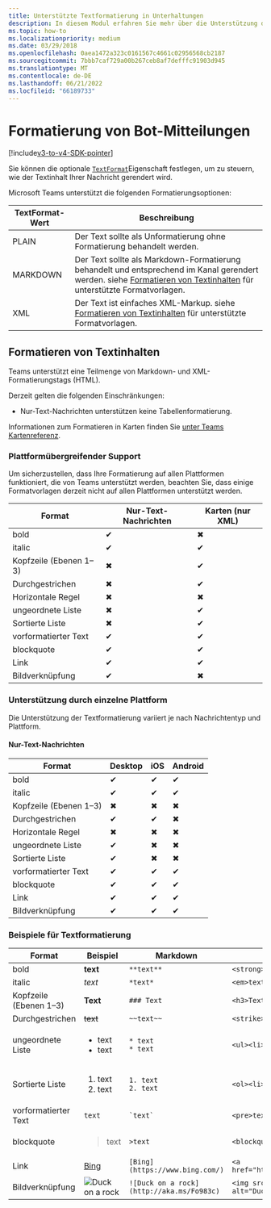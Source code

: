 ```yaml
---
title: Unterstützte Textformatierung in Unterhaltungen
description: In diesem Modul erfahren Sie mehr über die Unterstützung der Textformatierung in Bot-Unterhaltungen und das Formatieren von Textinhalten in Microsoft Teams
ms.topic: how-to
ms.localizationpriority: medium
ms.date: 03/29/2018
ms.openlocfilehash: 0aea1472a323c0161567c4661c02956568cb2187
ms.sourcegitcommit: 7bbb7caf729a00b267ceb8af7defffc91903d945
ms.translationtype: MT
ms.contentlocale: de-DE
ms.lasthandoff: 06/21/2022
ms.locfileid: "66189733"
---
```

# <a name="formatting-bot-messages"></a>Formatierung von Bot-Mitteilungen

[!include[v3-to-v4-SDK-pointer](~/includes/v3-to-v4-pointer-bots.md)]

Sie können die optionale [`TextFormat`](/bot-framework/dotnet/bot-builder-dotnet-create-messages#customizing-a-message)Eigenschaft festlegen, um zu steuern, wie der Textinhalt Ihrer Nachricht gerendert wird.

Microsoft Teams unterstützt die folgenden Formatierungsoptionen:

| TextFormat-Wert | Beschreibung |
| --- | --- |
| PLAIN | Der Text sollte als Unformatierung ohne Formatierung behandelt werden. |
| MARKDOWN | Der Text sollte als Markdown-Formatierung behandelt und entsprechend im Kanal gerendert werden. siehe [Formatieren von Textinhalten](#formatting-text-content) für unterstützte Formatvorlagen. |
| XML | Der Text ist einfaches XML-Markup. siehe [Formatieren von Textinhalten](#formatting-text-content) für unterstützte Formatvorlagen. |

## <a name="formatting-text-content"></a>Formatieren von Textinhalten

Teams unterstützt eine Teilmenge von Markdown- und XML-Formatierungstags (HTML).

Derzeit gelten die folgenden Einschränkungen:
* Nur-Text-Nachrichten unterstützen keine Tabellenformatierung.

Informationen zum Formatieren in Karten finden Sie [unter Teams Kartenreferenz](~/task-modules-and-cards/cards/cards-reference.md).

### <a name="cross-platform-support"></a>Plattformübergreifender Support

Um sicherzustellen, dass Ihre Formatierung auf allen Plattformen funktioniert, die von Teams unterstützt werden, beachten Sie, dass einige Formatvorlagen derzeit nicht auf allen Plattformen unterstützt werden.

| Format                     | Nur-Text-Nachrichten | Karten (nur XML) |
|---------------------------|--------------------|------------------|
| bold                      | ✔                  | ✖                |
| italic                    | ✔                  | ✔                |
| Kopfzeile (Ebenen 1&ndash;3) | ✖                  | ✔                |
| Durchgestrichen             | ✖                  | ✔                |
| Horizontale Regel           | ✖                  | ✖                |
| ungeordnete Liste            | ✖                  | ✔                |
| Sortierte Liste              | ✖                  | ✔                |
| vorformatierter Text         | ✔                  | ✔                |
| blockquote                | ✔                  | ✔                |
| Link                 | ✔                  | ✔                |
| Bildverknüpfung                | ✔                  | ✖                |

### <a name="support-by-individual-platform"></a>Unterstützung durch einzelne Plattform

Die Unterstützung der Textformatierung variiert je nach Nachrichtentyp und Plattform.

#### <a name="text-only-messages"></a>Nur-Text-Nachrichten

| Format                     | Desktop | iOS | Android |
|---------------------------|---------|-----|---------|
| bold                      | ✔       | ✔   | ✔       |
| italic                    | ✔       | ✔   | ✔       |
| Kopfzeile (Ebenen 1&ndash;3) | ✖       | ✖   | ✖       |
| Durchgestrichen             | ✔       | ✔   | ✖       |
| Horizontale Regel           | ✖       | ✖   | ✖       |
| ungeordnete Liste            | ✔       | ✖   | ✖       |
| Sortierte Liste              | ✔       | ✖   | ✖       |
| vorformatierter Text         | ✔       | ✔   | ✔       |
| blockquote                | ✔       | ✔   | ✔       |
| Link                 | ✔       | ✔   | ✔       |
| Bildverknüpfung                | ✔       | ✔   | ✔       |

### <a name="examples-of-text-formatting"></a>Beispiele für Textformatierung

| Format | Beispiel | Markdown | XML (HTML) |
| --- | --- | --- | --- |
| bold | **text** | `**text**` | `<strong>text</strong>` |
| italic | *text* | `*text*` | `<em>text</em>` |
| Kopfzeile (Ebenen 1&ndash;3) | **Text** | `### Text` | `<h3>Text</h3>` |
| Durchgestrichen | ~~text~~ | `~~text~~` | `<strike>text</strike>` |
| ungeordnete Liste | <ul><li>text</li><li>text</li></ul> | `* text`<br>`* text` | `<ul><li>text</li><li>text</li></ul>` |
| Sortierte Liste | <ol><li>text</li><li>text</li></ol> | `1. text`<br>`2. text` | `<ol><li>text</li><li>text</li></ol>` |
| vorformatierter Text | `text` | `` `text` `` | `<pre>text</pre>` |
| blockquote | <blockquote>text</blockquote> | `>text` | `<blockquote>text</blockquote>` |
| Link | [Bing](https://www.bing.com/) | `[Bing](https://www.bing.com/)` | `<a href="https://www.bing.com/">Bing</a>` |
| Bildverknüpfung | <img src="https://aka.ms/Fo983c" alt="Duck on a rock"></img> | `![Duck on a rock](http://aka.ms/Fo983c)` | `<img src="https://aka.ms/Fo983c" alt="Duck on a rock"></img>` |
